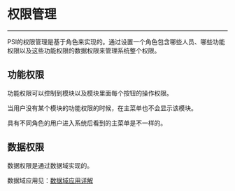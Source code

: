 # 权限管理

---

PSI的权限管理是基于角色来实现的。通过设置一个角色包含哪些人员、哪些功能权限以及这些功能权限的数据权限来管理系统整个权限。

## 功能权限

功能权限可以控制到模块以及模块里面每个按钮的操作权限。

当用户没有某个模块的功能权限的时候，在主菜单也不会显示该模块。

具有不同角色的用户进入系统后看到的主菜单是不一样的。

## 数据权限

数据权限是通过数据域实现的。

数据域应用见：[数据域应用详解](05.md)